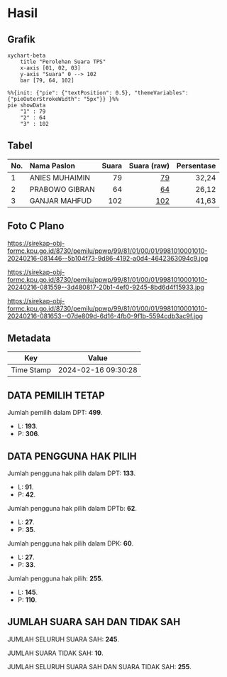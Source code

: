 # Hasil

## Grafik

```mermaid
xychart-beta
    title "Perolehan Suara TPS"
    x-axis [01, 02, 03]
    y-axis "Suara" 0 --> 102
    bar [79, 64, 102]
```

```mermaid
%%{init: {"pie": {"textPosition": 0.5}, "themeVariables": {"pieOuterStrokeWidth": "5px"}} }%%
pie showData
    "1" : 79
    "2" : 64
    "3" : 102
```

## Tabel

| No. | Nama Paslon    | Suara | Suara (raw) | Persentase |
|:--- |:-------------- | -----:| -----------:| ----------:|
| 1   | ANIES MUHAIMIN | 79    | [79][p-1]   | 32,24      |
| 2   | PRABOWO GIBRAN | 64    | [64][p-2]   | 26,12      |
| 3   | GANJAR MAHFUD  | 102   | [102][p-3]  | 41,63      |


[p-1]: https://github.com/gigit-pemilu/pemilu-2024-99-luar-negeri/blob/main/pilpres/hitung-suara/sub/99-luar-negeri/sub/81-new-york-amerika-serikat/sub/01-new-york-amerika-serikat/sub/0001-new-york-amerika-serikat/sub/010-tps-003/sub/paslon-1.txt
[p-2]: https://github.com/gigit-pemilu/pemilu-2024-99-luar-negeri/blob/main/pilpres/hitung-suara/sub/99-luar-negeri/sub/81-new-york-amerika-serikat/sub/01-new-york-amerika-serikat/sub/0001-new-york-amerika-serikat/sub/010-tps-003/sub/paslon-2.txt
[p-3]: https://github.com/gigit-pemilu/pemilu-2024-99-luar-negeri/blob/main/pilpres/hitung-suara/sub/99-luar-negeri/sub/81-new-york-amerika-serikat/sub/01-new-york-amerika-serikat/sub/0001-new-york-amerika-serikat/sub/010-tps-003/sub/paslon-3.txt

## Foto C Plano

https://sirekap-obj-formc.kpu.go.id/8730/pemilu/ppwp/99/81/01/00/01/9981010001010-20240216-081446--5b104f73-9d86-4192-a0d4-4642363094c9.jpg

https://sirekap-obj-formc.kpu.go.id/8730/pemilu/ppwp/99/81/01/00/01/9981010001010-20240216-081559--3d480817-20b1-4ef0-9245-8bd6d4f15933.jpg

https://sirekap-obj-formc.kpu.go.id/8730/pemilu/ppwp/99/81/01/00/01/9981010001010-20240216-081653--07de809d-6d16-4fb0-9f1b-5594cdb3ac9f.jpg


## Metadata

| Key        | Value               |
| ---------- | ------------------- |
| Time Stamp | 2024-02-16 09:30:28 |


## DATA PEMILIH TETAP

Jumlah pemilih dalam DPT: **499**.
 * L: **193**.
 * P: **306**.

## DATA PENGGUNA HAK PILIH

Jumlah pengguna hak pilih dalam DPT: **133**.
 * L: **91**.
 * P: **42**.

Jumlah pengguna hak pilih dalam DPTb: **62**.
 * L: **27**.
 * P: **35**.

Jumlah pengguna hak pilih dalam DPK: **60**.
 * L: **27**.
 * P: **33**.

Jumlah pengguna hak pilih: **255**.
 * L: **145**.
 * P: **110**.

## JUMLAH SUARA SAH DAN TIDAK SAH

JUMLAH SELURUH SUARA SAH: **245**.

JUMLAH SUARA TIDAK SAH: **10**.

JUMLAH SELURUH SUARA SAH DAN SUARA TIDAK SAH: **255**.


